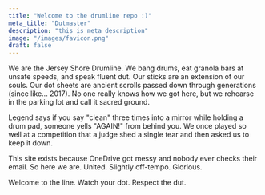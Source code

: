 ```yaml
---
title: "Welcome to the drumline repo :)"
meta_title: "Dutmaster"
description: "this is meta description"
image: "/images/favicon.png"
draft: false
---
```


We are the Jersey Shore Drumline. We bang drums, eat granola bars at unsafe speeds, and speak fluent dut. Our sticks are an extension of our souls. Our dot sheets are ancient scrolls passed down through generations (since like... 2017). No one really knows how we got here, but we rehearse in the parking lot and call it sacred ground.

Legend says if you say "clean" three times into a mirror while holding a drum pad, someone yells "AGAIN!" from behind you. We once played so well at a competition that a judge shed a single tear and then asked us to keep it down.

This site exists because OneDrive got messy and nobody ever checks their email. So here we are. United. Slightly off-tempo. Glorious.

Welcome to the line. Watch your dot. Respect the dut.